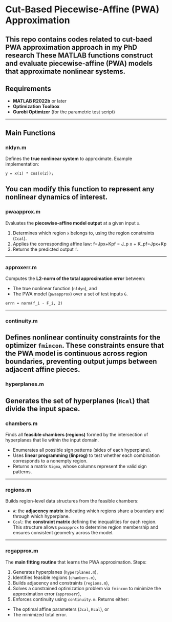 # Cut-Based Piecewise-Affine (PWA) Approximation 
This repo contains codes related to cut-baed PWA approximation approach in my PhD research
These MATLAB functions construct and evaluate **piecewise-affine (PWA)** models that approximate nonlinear systems. 
---
## Requirements
- **MATLAB R2022b** or later
- **Optimization Toolbox**
- **Gurobi Optimizer** (for the parametric test script)
---
## Main Functions
### nldyn.m
Defines the **true nonlinear system** to approximate. 
Example implementation:
```
y = x(1) * cos(x(2));
```
You can modify this function to represent any nonlinear dynamics of interest.
---
### pwaapprox.m
Evaluates the **piecewise-affine model output** at a given input `x`.
1. Determines which region `x` belongs to, using the region constraints (`Ccal`).
2. Applies the corresponding affine law:
	f=Jpx+Kpf = J_p x + K_pf=Jp​x+Kp​
3. Returns the predicted output `f`.
---
### approxerr.m
Computes the **L2-norm of the total approximation error** between:
- The true nonlinear function (`nldyn`), and
- The PWA model (`pwaapprox`) over a set of test inputs `G`.
```
errn = norm(f_i - F_i, 2)
```
---
### continuity.m
Defines **nonlinear continuity constraints** for the optimizer `fmincon`.
These constraints ensure that the PWA model is **continuous across region boundaries**, preventing output jumps between adjacent affine pieces.
---
### hyperplanes.m
Generates the set of **hyperplanes** (`Hcal`) that divide the input space.
---
### chambers.m
Finds all **feasible chambers (regions)** formed by the intersection of hyperplanes that lie within the input domain.
- Enumerates all possible sign patterns (sides of each hyperplane).
- Uses **linear programming (linprog)** to test whether each combination corresponds to a nonempty region.
- Returns a matrix `Sigma`, whose columns represent the valid sign patterns.
---
### regions.m
Builds region-level data structures from the feasible chambers:
- `A`: the **adjacency matrix** indicating which regions share a boundary and through which hyperplane.
- `Ccal`: the **constraint matrix** defining the inequalities for each region.
This structure allows `pwaapprox` to determine region membership and ensures consistent geometry across the model.
---
### regapprox.m
The **main fitting routine** that learns the PWA approximation.
Steps:
1. Generates hyperplanes (`hyperplanes.m`),
2. Identifies feasible regions (`chambers.m`),
3. Builds adjacency and constraints (`regions.m`),
4. Solves a constrained optimization problem via `fmincon` to minimize the approximation error (`approxerr`),
5. Enforces continuity using `continuity.m`.
Returns either:
- The optimal affine parameters (`Jcal`, `Kcal`), or
- The minimized total error.
